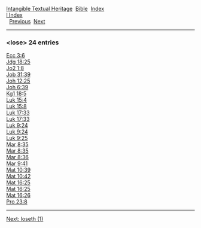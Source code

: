 [Intangible Textual Heritage](../../index)  [Bible](../index) 
[Index](index)   
[l Index](_l_)  
  [Previous](c06917)  [Next](c06919) 

------------------------------------------------------------------------

### &lt;lose&gt; 24 entries

[Ecc 3:6](../kjv/ecc003.htm#006)  
[Jdg 18:25](../kjv/jdg018.htm#025)  
[Jo2 1:8](../kjv/jo2001.htm#008)  
[Job 31:39](../kjv/job031.htm#039)  
[Joh 12:25](../kjv/joh012.htm#025)  
[Joh 6:39](../kjv/joh006.htm#039)  
[Kg1 18:5](../kjv/kg1018.htm#005)  
[Luk 15:4](../kjv/luk015.htm#004)  
[Luk 15:8](../kjv/luk015.htm#008)  
[Luk 17:33](../kjv/luk017.htm#033)  
[Luk 17:33](../kjv/luk017.htm#033)  
[Luk 9:24](../kjv/luk009.htm#024)  
[Luk 9:24](../kjv/luk009.htm#024)  
[Luk 9:25](../kjv/luk009.htm#025)  
[Mar 8:35](../kjv/mar008.htm#035)  
[Mar 8:35](../kjv/mar008.htm#035)  
[Mar 8:36](../kjv/mar008.htm#036)  
[Mar 9:41](../kjv/mar009.htm#041)  
[Mat 10:39](../kjv/mat010.htm#039)  
[Mat 10:42](../kjv/mat010.htm#042)  
[Mat 16:25](../kjv/mat016.htm#025)  
[Mat 16:25](../kjv/mat016.htm#025)  
[Mat 16:26](../kjv/mat016.htm#026)  
[Pro 23:8](../kjv/pro023.htm#008)  

------------------------------------------------------------------------

[Next: loseth (1)](c06919)
